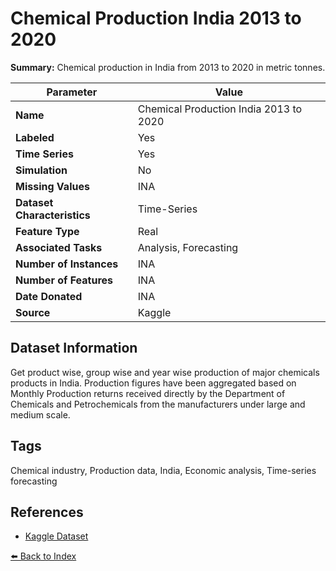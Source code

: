 # Chemical Production India 2013 to 2020

**Summary:** Chemical production in India from 2013 to 2020 in metric tonnes.

| Parameter | Value |
| --- | --- |
| **Name** | Chemical Production India 2013 to 2020 |
| **Labeled** | Yes |
| **Time Series** | Yes |
| **Simulation** | No |
| **Missing Values** | INA |
| **Dataset Characteristics** | Time-Series |
| **Feature Type** | Real |
| **Associated Tasks** | Analysis, Forecasting |
| **Number of Instances** | INA |
| **Number of Features** | INA |
| **Date Donated** | INA |
| **Source** | Kaggle |

## Dataset Information

Get product wise, group wise and year wise production of major chemicals products in India. Production figures have been aggregated based on Monthly Production returns received directly by the Department of Chemicals and Petrochemicals from the manufacturers under large and medium scale.

## Tags

Chemical industry, Production data, India, Economic analysis, Time-series forecasting

## References

- [Kaggle Dataset](https://www.kaggle.com/datasets/timontunes/chemicalproduction2013to2020)

[⬅️ Back to Index](../README.md)
